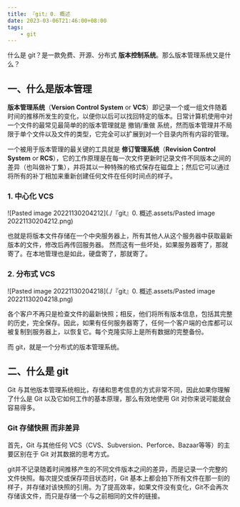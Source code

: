 ```yaml
---
title: 『git』0. 概述
date: 2023-03-06T21:46:00+08:00
tags:
    - git
---
```


什么是 git？是一款免费、开源、分布式 **版本控制系统**。那么版本管理系统又是什么？

## 一、什么是版本管理

**版本管理系统**（**Version Control System** or **VCS**）即记录一个或一组文件随着时间的推移所发生的变化，以便你以后可以找回特定的版本。日常计算机使用中对一个文件的最常见最简单的的版本管理就是 撤销/重做 系统，然而版本管理并不局限于单个文件以及文件的类型，它完全可以扩展到对一个目录内所有内容的管理。

一个被用于版本管理的最关键的工具就是 **修订管理系统**（**Revision Control System** or **RCS**），它的工作原理是在每一次文件更新时记录文件不同版本之间的差异（也叫做补丁集），并将其以一种特殊的格式保存在磁盘上；然后它可以通过将所有的补丁相加来重新创建任何文件在任何时间点的样子。

### 1. 中心化 VCS

![Pasted image 20221130204212](./『git』0. 概述.assets/Pasted image 20221130204212.png)



也就是将版本文件存储在一个中央服务器上，所有其他人从这个服务器中获取最新版本的文件，修改后再传回服务器。
然而这有一些坏处，如果服务器寄了，那就寄了。在本地管理也是如此，硬盘寄了，那就寄了。

### 2. 分布式 VCS

![Pasted image 20221130204218](./『git』0. 概述.assets/Pasted image 20221130204218.png)

各个客户不再只是检查文件的最新快照；相反，他们将所有版本信息，包括其完整的历史，完全保存。因此，如果有任何服务器寄了，任何一个客户端的仓库都可以被复制到服务器上，以恢复它。每个克隆实际上是所有数据的完整备份。

而 git，就是一个分布式的版本管理系统。

## 二、什么是 git

Git 与其他版本管理系统相比，存储和思考信息的方式非常不同，因此如果你理解了什么是 Git 以及它如何工作的基本原理，那么有效地使用 Git 对你来说可能就会容易得多。

### Git 存储快照 而非差异

首先，Git 与其他任何 VCS（CVS、Subversion、Perforce、Bazaar等等）的主要区别在于 Git 对其数据的思考方式。

git并不记录随着时间推移产生的不同文件版本之间的差异，而是记录一个完整的文件快照。每次提交或保存项目状态时，Git 基本上都会拍下所有文件在那一刻的样子，并存储对该快照的引用。为了提高效率，如果文件没有变化，Git不会再次存储该文件，而只是存储一个与之前相同的文件的链接。